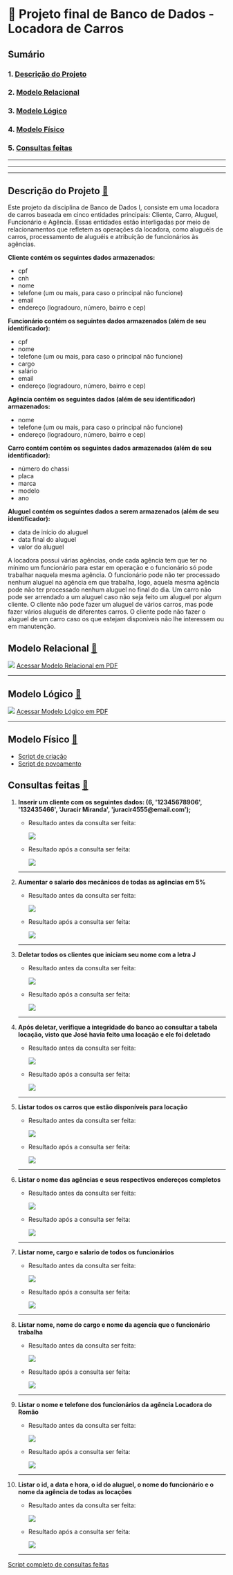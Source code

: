 # :house_with_garden: Projeto final de Banco de Dados - Locadora de Carros
## Sumário
### 1. [Descrição do Projeto](#descrição-do-projeto)
### 2. [Modelo Relacional](#modelo-relacional)
### 3. [Modelo Lógico](#modelo-logico)
### 4. [Modelo Físico](#modelo-fisico)
### 5. [Consultas feitas](#consultas-feitas)

<hr>
<hr>
<hr>

## Descrição do Projeto [:house_with_garden:](#house_with_garden-projeto-final-de-banco-de-dados---locadora-de-carros)
Este projeto da disciplina de Banco de Dados I, consiste em uma locadora de carros baseada em cinco entidades principais: Cliente, Carro, Aluguel, Funcionário e Agência. Essas entidades estão interligadas por meio de relacionamentos que refletem as operações da locadora, como aluguéis de carros, processamento de aluguéis e atribuição de funcionários às agências.

<strong>Cliente contém os seguintes dados armazenados:</strong>
<ul>
<li>cpf</li>
<li>cnh</li>
<li>nome</li>
<li>telefone (um ou mais, para caso o principal não funcione)</li>
<li>email</li>
<li>endereço (logradouro, número, bairro e cep)</li>
</ul>
<strong>Funcionário contém os seguintes dados armazenados (além de seu identificador):</strong>
<ul>
  <li>cpf</li>
  <li>nome</li>
  <li>telefone (um ou mais, para caso o principal não funcione)</li>
  <li>cargo</li>
  <li>salário</li>
  <li>email</li>
  <li>endereço (logradouro, número, bairro e cep)</li>
</ul>
<strong>Agência contém os seguintes dados (além de seu identificador) armazenados:</strong>
<ul>
  <li>nome</li>
  <li>telefone (um ou mais, para caso o principal não funcione)</li>
  <li>endereço (logradouro, número, bairro e cep)</li>
</ul>

<strong>Carro contém contém os seguintes dados armazenados (além de seu identificador):</strong>
<ul>
  <li>número do chassi</li>
  <li>placa</li>
  <li>marca</li>
  <li>modelo</li>
  <li>ano</li>
</ul>

<strong>Aluguel contém os seguintes dados a serem armazenados (além de seu identificador):</strong>
<ul>
  <li>data de início do aluguel</li>
  <li>data final do aluguel</li>
  <li>valor do aluguel</li>
</ul>


A locadora possui várias agências, onde cada agência tem que ter no mínimo um funcionário para estar em operação e o funcionário só pode trabalhar naquela mesma agência.
O funcionário pode não ter processado nenhum aluguel na agência em que trabalha, logo, aquela mesma agência pode não ter processado nenhum aluguel no final do dia.
Um carro não pode ser arrendado a um aluguel caso não seja feito um aluguel por algum cliente.
O cliente não pode fazer um aluguel de vários carros, mas pode fazer vários aluguéis de diferentes carros. O cliente pode não fazer o aluguel de um carro caso os que estejam disponíveis não lhe interessem ou em manutenção.

## Modelo Relacional [:house_with_garden:](#house_with_garden-projeto-final-de-banco-de-dados---locadora-de-carros)

<img src="https://github.com/JaumCarvalho/Projeto-final-de-Banco-de-Dados/blob/master/modelos/modelo%20relacional.png">
<a href="https://github.com/JaumCarvalho/Projeto-final-de-Banco-de-Dados/blob/master/modelos/modelo%20relacional.pdf">Acessar Modelo Relacional em PDF</a>
<hr>

## Modelo Lógico [:house_with_garden:](#house_with_garden-projeto-final-de-banco-de-dados---locadora-de-carros)
<img src="https://github.com/JaumCarvalho/Projeto-final-de-Banco-de-Dados/blob/master/modelos/modelo%20l%C3%B3gico.png">
<a href="https://github.com/JaumCarvalho/Projeto-final-de-Banco-de-Dados/blob/master/modelos/modelo%20l%C3%B3gico.pdf">Acessar Modelo Lógico em PDF</a>
<hr>

## Modelo Físico [:house_with_garden:](#house_with_garden-projeto-final-de-banco-de-dados---locadora-de-carros)
<ul>
  <li><a href="https://github.com/JaumCarvalho/Projeto-final-de-Banco-de-Dados/blob/master/modelos/modelo%20f%C3%ADsico/scripts%20sql/locadora_script_criacao.sql">Script de criação</a></li>
  <li><a href="https://github.com/JaumCarvalho/Projeto-final-de-Banco-de-Dados/blob/master/modelos/modelo%20f%C3%ADsico/scripts%20sql/locadora_script_povoa.sql">Script de povoamento</a></li>
</ul>

## Consultas feitas [:house_with_garden:](#house_with_garden-projeto-final-de-banco-de-dados---locadora-de-carros)
<ol>
  <li>
    <strong>Inserir um cliente com os seguintes dados: (6, '12345678906', '132435466', 'Juracir Miranda', 'juracir4555@email.com');</strong>
    <ul>
      <li>
        <div style="display: flex; flex-direction: column;justify-content: flex-start">
          <p>Resultado antes da consulta ser feita:</p>
          <img src="https://github.com/JaumCarvalho/Projeto-final-de-Banco-de-Dados/blob/master/consultas/img/1%20consulta%20-%20antes.png">
        </div>
      </li>
      <li>
        <div style="display: flex; flex-direction: column;justify-content: flex-start">
          <p>Resultado após a consulta ser feita:</p>
          <img src="https://github.com/JaumCarvalho/Projeto-final-de-Banco-de-Dados/blob/master/consultas/img/1%20consulta%20-%20depois.png">
        </div>
      </li>
    </ul>
  </li>
  <hr>
  <li>
    <strong>Aumentar o salario dos mecânicos de todas as agências em 5%</strong>
    <ul>
      <li>
        <div style="display: flex; flex-direction: column;justify-content: flex-start">
          <p>Resultado antes da consulta ser feita:</p>
          <img src="https://github.com/JaumCarvalho/Projeto-final-de-Banco-de-Dados/blob/master/consultas/img/2%20consulta%20-%20antes.png">
        </div>
      </li>
      <li>
        <div style="display: flex; flex-direction: column;justify-content: flex-start">
          <p>Resultado após a consulta ser feita:</p>
          <img src="https://github.com/JaumCarvalho/Projeto-final-de-Banco-de-Dados/blob/master/consultas/img/2%20consulta%20-%20depois.png">
        </div>
      </li>
    </ul>
  </li>
  <hr>
  <li>
    <strong>Deletar todos os clientes que iniciam seu nome com a letra J</strong>
    <ul>
      <li>
        <div style="display: flex; flex-direction: column;justify-content: flex-start">
          <p>Resultado antes da consulta ser feita:</p>
          <img src="https://github.com/JaumCarvalho/Projeto-final-de-Banco-de-Dados/blob/master/consultas/img/3%20consulta%20-%20antes.png">
        </div>
      </li>
      <li>
        <div style="display: flex; flex-direction: column;justify-content: flex-start">
          <p>Resultado após a consulta ser feita:</p>
          <img src="https://github.com/JaumCarvalho/Projeto-final-de-Banco-de-Dados/blob/master/consultas/img/3%20consulta%20-%20depois.png">
        </div>
      </li>
    </ul>
  </li>
  <hr>
  <li>
    <strong>Após deletar, verifique a integridade do banco ao consultar a tabela locação, visto que José havia feito uma locação e ele foi deletado</strong>
    <ul>
      <li>
        <div style="display: flex; flex-direction: column;justify-content: flex-start">
          <p>Resultado antes da consulta ser feita:</p>
          <img src="https://github.com/JaumCarvalho/Projeto-final-de-Banco-de-Dados/blob/master/consultas/img/4%20consulta%20-%20antes.png">
        </div>
      </li>
      <li>
        <div style="display: flex; flex-direction: column;justify-content: flex-start">
          <p>Resultado após a consulta ser feita:</p>
          <img src="https://github.com/JaumCarvalho/Projeto-final-de-Banco-de-Dados/blob/master/consultas/img/4%20consulta%20-%20depois.png">
        </div>
      </li>
    </ul>
  </li>
  <hr>
  <li>
    <strong>Listar todos os carros que estão disponíveis para locação</strong>
    <ul>
      <li>
        <div style="display: flex; flex-direction: column;justify-content: flex-start">
          <p>Resultado antes da consulta ser feita:</p>
          <img src="https://github.com/JaumCarvalho/Projeto-final-de-Banco-de-Dados/blob/master/consultas/img/5%20consulta%20-%20antes.png">
        </div>
      </li>
      <li>
        <div style="display: flex; flex-direction: column;justify-content: flex-start">
          <p>Resultado após a consulta ser feita:</p>
          <img src="https://github.com/JaumCarvalho/Projeto-final-de-Banco-de-Dados/blob/master/consultas/img/5%20consulta%20-%20depois.png">
        </div>
      </li>
    </ul>
  </li>
  <hr>
  <li>
    <strong>Listar o nome das agências e seus respectivos endereços completos</strong>
    <ul>
      <li>
        <div style="display: flex; flex-direction: column;justify-content: flex-start">
          <p>Resultado antes da consulta ser feita:</p>
          <img src="https://github.com/JaumCarvalho/Projeto-final-de-Banco-de-Dados/blob/master/consultas/img/6%20consulta%20-%20antes.png">
        </div>
      </li>
      <li>
        <div style="display: flex; flex-direction: column;justify-content: flex-start">
          <p>Resultado após a consulta ser feita:</p>
          <img src="https://github.com/JaumCarvalho/Projeto-final-de-Banco-de-Dados/blob/master/consultas/img/6%20consulta%20-%20depois.png">
        </div>
      </li>
    </ul>
  </li>
  <hr>
  <li>
    <strong>Listar nome, cargo e salario de todos os funcionários</strong>
    <ul>
      <li>
        <div style="display: flex; flex-direction: column;justify-content: flex-start">
          <p>Resultado antes da consulta ser feita:</p>
          <img src="https://github.com/JaumCarvalho/Projeto-final-de-Banco-de-Dados/blob/master/consultas/img/7%20consulta%20-%20antes.png">
        </div>
      </li>
      <li>
        <div style="display: flex; flex-direction: column;justify-content: flex-start">
          <p>Resultado após a consulta ser feita:</p>
          <img src="https://github.com/JaumCarvalho/Projeto-final-de-Banco-de-Dados/blob/master/consultas/img/7%20consulta%20-%20depois.png">
        </div>
      </li>
    </ul>
  </li>
  <hr>
  <li>
    <strong>Listar nome, nome do cargo e nome da agencia que o funcionário trabalha</strong>
    <ul>
      <li>
        <div style="display: flex; flex-direction: column;justify-content: flex-start">
          <p>Resultado antes da consulta ser feita:</p>
          <img src="https://github.com/JaumCarvalho/Projeto-final-de-Banco-de-Dados/blob/master/consultas/img/8%20consulta%20-%20antes.png">
        </div>
      </li>
      <li>
        <div style="display: flex; flex-direction: column;justify-content: flex-start">
          <p>Resultado após a consulta ser feita:</p>
          <img src="https://github.com/JaumCarvalho/Projeto-final-de-Banco-de-Dados/blob/master/consultas/img/8%20consulta%20-%20depois.png">
        </div>
      </li>
    </ul>
  </li>
  <hr>
  <li>
    <strong>Listar o nome e telefone dos funcionários da agência Locadora do Romão</strong>
    <ul>
      <li>
        <div style="display: flex; flex-direction: column;justify-content: flex-start">
          <p>Resultado antes da consulta ser feita:</p>
          <img src="https://github.com/JaumCarvalho/Projeto-final-de-Banco-de-Dados/blob/master/consultas/img/9%20consulta%20-%20antes.png">
        </div>
      </li>
      <li>
        <div style="display: flex; flex-direction: column;justify-content: flex-start">
          <p>Resultado após a consulta ser feita:</p>
          <img src="https://github.com/JaumCarvalho/Projeto-final-de-Banco-de-Dados/blob/master/consultas/img/9%20consulta%20-%20depois.png">
        </div>
      </li>
    </ul>
  </li>
  <hr>
  <li>
    <strong>Listar o id, a data e hora, o id do aluguel, o nome do funcionário e o nome da agência de todas as locações</strong>
    <ul>
      <li>
        <div style="display: flex; flex-direction: column;justify-content: flex-start">
          <p>Resultado antes da consulta ser feita:</p>
          <img src="https://github.com/JaumCarvalho/Projeto-final-de-Banco-de-Dados/blob/master/consultas/img/10%20consulta%20-%20antes.png">
        </div>
      </li>
      <li>
        <div style="display: flex; flex-direction: column;justify-content: flex-start">
          <p>Resultado após a consulta ser feita:</p>
          <img src="https://github.com/JaumCarvalho/Projeto-final-de-Banco-de-Dados/blob/master/consultas/img/10%20consulta%20-%20depois.png">
        </div>
      </li>
    </ul>
  </li>
  <hr>
</ol>
<a href="https://github.com/JaumCarvalho/Projeto-final-de-Banco-de-Dados/blob/master/consultas/script_de_consultas.sql">Script completo de consultas feitas</a>
